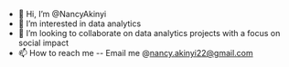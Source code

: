 - 👋 Hi, I’m @NancyAkinyi
- 👀 I’m interested in data analytics
- 💞️ I’m looking to collaborate on data analytics projects with a focus on social impact
- 📫 How to reach me -- Email me @nancy.akinyi22@gmail.com

<!---
NancyAkinyi/NancyAkinyi is a ✨ special ✨ repository because its `README.md` (this file) appears on your GitHub profile.
You can click the Preview link to take a look at your changes.
--->
